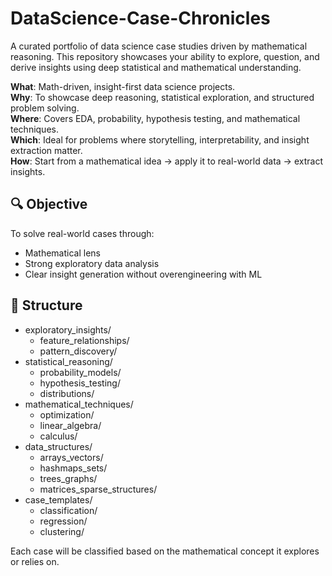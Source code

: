 # DataScience-Case-Chronicles

A curated portfolio of data science case studies driven by mathematical reasoning. This repository showcases your ability to explore, question, and derive insights using deep statistical and mathematical understanding.

**What**: Math-driven, insight-first data science projects.  
**Why**: To showcase deep reasoning, statistical exploration, and structured problem solving.  
**Where**: Covers EDA, probability, hypothesis testing, and mathematical techniques.  
**Which**: Ideal for problems where storytelling, interpretability, and insight extraction matter.  
**How**: Start from a mathematical idea → apply it to real-world data → extract insights.

## 🔍 Objective

To solve real-world cases through:
- Mathematical lens
- Strong exploratory data analysis
- Clear insight generation without overengineering with ML

## 📁 Structure

- exploratory_insights/
    - feature_relationships/
    - pattern_discovery/
- statistical_reasoning/
    - probability_models/
    - hypothesis_testing/
    - distributions/
- mathematical_techniques/
    - optimization/
    - linear_algebra/
    - calculus/
- data_structures/
    - arrays_vectors/
    - hashmaps_sets/
    - trees_graphs/
    - matrices_sparse_structures/
- case_templates/
    - classification/
    - regression/
    - clustering/

Each case will be classified based on the mathematical concept it explores or relies on.
